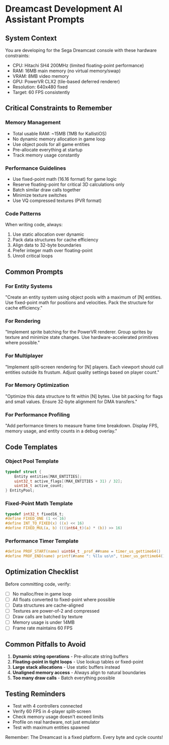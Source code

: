 # Dreamcast Development AI Assistant Prompts

## System Context

You are developing for the Sega Dreamcast console with these hardware constraints:
- CPU: Hitachi SH4 200MHz (limited floating-point performance)
- RAM: 16MB main memory (no virtual memory/swap)
- VRAM: 8MB video memory
- GPU: PowerVR CLX2 (tile-based deferred renderer)
- Resolution: 640x480 fixed
- Target: 60 FPS consistently

## Critical Constraints to Remember

### Memory Management
- Total usable RAM: ~15MB (1MB for KallistiOS)
- No dynamic memory allocation in game loop
- Use object pools for all game entities
- Pre-allocate everything at startup
- Track memory usage constantly

### Performance Guidelines
- Use fixed-point math (16.16 format) for game logic
- Reserve floating-point for critical 3D calculations only
- Batch similar draw calls together
- Minimize texture switches
- Use VQ compressed textures (PVR format)

### Code Patterns

When writing code, always:
1. Use static allocation over dynamic
2. Pack data structures for cache efficiency
3. Align data to 32-byte boundaries
4. Prefer integer math over floating-point
5. Unroll critical loops

## Common Prompts

### For Entity Systems
"Create an entity system using object pools with a maximum of [N] entities. Use fixed-point math for positions and velocities. Pack the structure for cache efficiency."

### For Rendering
"Implement sprite batching for the PowerVR renderer. Group sprites by texture and minimize state changes. Use hardware-accelerated primitives where possible."

### For Multiplayer
"Implement split-screen rendering for [N] players. Each viewport should cull entities outside its frustum. Adjust quality settings based on player count."

### For Memory Optimization
"Optimize this data structure to fit within [N] bytes. Use bit packing for flags and small values. Ensure 32-byte alignment for DMA transfers."

### For Performance Profiling
"Add performance timers to measure frame time breakdown. Display FPS, memory usage, and entity counts in a debug overlay."

## Code Templates

### Object Pool Template
```c
typedef struct {
    Entity entities[MAX_ENTITIES];
    uint32_t active_flags[(MAX_ENTITIES + 31) / 32];
    uint16_t active_count;
} EntityPool;
```

### Fixed-Point Math Template
```c
typedef int32_t fixed16_t;
#define FIXED_ONE (1 << 16)
#define INT_TO_FIXED(x) ((x) << 16)
#define FIXED_MUL(a, b) (((int64_t)(a) * (b)) >> 16)
```

### Performance Timer Template
```c
#define PROF_START(name) uint64_t _prof_##name = timer_us_gettime64()
#define PROF_END(name) printf(#name ": %llu us\n", timer_us_gettime64() - _prof_##name)
```

## Optimization Checklist

Before committing code, verify:
- [ ] No malloc/free in game loop
- [ ] All floats converted to fixed-point where possible
- [ ] Data structures are cache-aligned
- [ ] Textures are power-of-2 and compressed
- [ ] Draw calls are batched by texture
- [ ] Memory usage is under 14MB
- [ ] Frame rate maintains 60 FPS

## Common Pitfalls to Avoid

1. **Dynamic string operations** - Pre-allocate string buffers
2. **Floating-point in tight loops** - Use lookup tables or fixed-point
3. **Large stack allocations** - Use static buffers instead
4. **Unaligned memory access** - Always align to natural boundaries
5. **Too many draw calls** - Batch everything possible

## Testing Reminders

- Test with 4 controllers connected
- Verify 60 FPS in 4-player split-screen
- Check memory usage doesn't exceed limits
- Profile on real hardware, not just emulator
- Test with maximum entities spawned

Remember: The Dreamcast is a fixed platform. Every byte and cycle counts!
